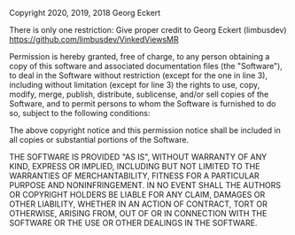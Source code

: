 Copyright 2020, 2019, 2018 Georg Eckert

There is only one restriction: Give proper credit to Georg Eckert (limbusdev) https://github.com/limbusdev/VinkedViewsMR

Permission is hereby granted, free of charge, to any person obtaining a copy of this software and associated documentation files (the "Software"), to deal in the Software without restriction (except for the one in line 3), including without limitation (except for line 3) the rights to use, copy, modify, merge, publish, distribute, sublicense, and/or sell copies of the Software, and to permit persons to whom the Software is furnished to do so, subject to the following conditions:

The above copyright notice and this permission notice shall be included in all copies or substantial portions of the Software.

THE SOFTWARE IS PROVIDED "AS IS", WITHOUT WARRANTY OF ANY KIND, EXPRESS OR IMPLIED, INCLUDING BUT NOT LIMITED TO THE WARRANTIES OF MERCHANTABILITY, FITNESS FOR A PARTICULAR PURPOSE AND NONINFRINGEMENT. IN NO EVENT SHALL THE AUTHORS OR COPYRIGHT HOLDERS BE LIABLE FOR ANY CLAIM, DAMAGES OR OTHER LIABILITY, WHETHER IN AN ACTION OF CONTRACT, TORT OR OTHERWISE, ARISING FROM, OUT OF OR IN CONNECTION WITH THE SOFTWARE OR THE USE OR OTHER DEALINGS IN THE SOFTWARE.

